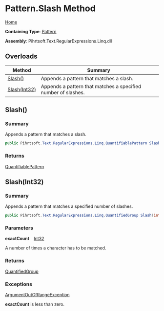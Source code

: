 # Pattern\.Slash Method

[Home](../../../../../../README.md)

**Containing Type**: [Pattern](../README.md)

**Assembly**: Pihrtsoft\.Text\.RegularExpressions\.Linq\.dll

## Overloads

| Method | Summary |
| ------ | ------- |
| [Slash()](#Pihrtsoft_Text_RegularExpressions_Linq_Pattern_Slash) | Appends a pattern that matches a slash\. |
| [Slash(Int32)](#Pihrtsoft_Text_RegularExpressions_Linq_Pattern_Slash_System_Int32_) | Appends a pattern that matches a specified number of slashes\. |

## Slash\(\) <a name="Pihrtsoft_Text_RegularExpressions_Linq_Pattern_Slash"></a>

### Summary

Appends a pattern that matches a slash\.

```csharp
public Pihrtsoft.Text.RegularExpressions.Linq.QuantifiablePattern Slash()
```

### Returns

[QuantifiablePattern](../../QuantifiablePattern/README.md)

## Slash\(Int32\) <a name="Pihrtsoft_Text_RegularExpressions_Linq_Pattern_Slash_System_Int32_"></a>

### Summary

Appends a pattern that matches a specified number of slashes\.

```csharp
public Pihrtsoft.Text.RegularExpressions.Linq.QuantifiedGroup Slash(int exactCount)
```

### Parameters

**exactCount** &ensp; [Int32](https://docs.microsoft.com/en-us/dotnet/api/system.int32)

A number of times a character has to be matched\.

### Returns

[QuantifiedGroup](../../QuantifiedGroup/README.md)

### Exceptions

[ArgumentOutOfRangeException](https://docs.microsoft.com/en-us/dotnet/api/system.argumentoutofrangeexception)

**exactCount** is less than zero\.

